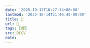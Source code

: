 ```yaml
---
date: '2025-10-13T10:27:34+08:00'
lastmod: '2025-10-14T21:46:45-08:00'
title: 􅏸
url: 􅏸
tags: [髎]
src: DCCV
note:
---
```

